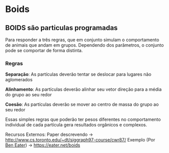 # Boids

## BOIDS são particulas programadas
Para responder a três regras, que em conjunto simulam o comportamento de animais que andam em grupos.
Dependendo dos parãmetros, o conjunto pode se comportar de forma distinta.

### Regras

**Separação**: 
As partículas deverão tentar se deslocar para lugares não aglomerados

**Alinhamento**:
As partículas deverão alinhar seu vetor direção para a média do grupo ao seu redor

**Coesão**:
As partículas deverão se mover ao centro de massa do grupo ao seu redor

Essas simples regras que poderão ter pesos diferentes no comportamento individual de cada partícula gera resultados orgânicos e complexos.

Recursos Externos:
Paper descrevendo -> http://www.cs.toronto.edu/~dt/siggraph97-course/cwr87/
Exemplo (Por [Ben Eater](https://www.youtube.com/c/BenEater/videos)) -> https://eater.net/boids
